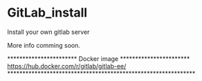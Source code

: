 # GitLab_install
Install your own gitlab server 

More info comming soon.

*********************** Docker image *********************** <br/>
https://hub.docker.com/r/gitlab/gitlab-ee/  <br/>
************************************************************** <br/>


